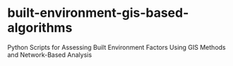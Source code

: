 # built-environment-gis-based-algorithms
Python Scripts for Assessing Built Environment Factors Using GIS Methods and Network-Based Analysis
